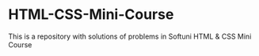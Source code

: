 # HTML-CSS-Mini-Course
This is a repository with solutions of problems in Softuni HTML &amp; CSS Mini Course
